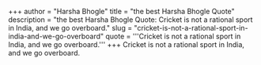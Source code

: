 +++
author = "Harsha Bhogle"
title = "the best Harsha Bhogle Quote"
description = "the best Harsha Bhogle Quote: Cricket is not a rational sport in India, and we go overboard."
slug = "cricket-is-not-a-rational-sport-in-india-and-we-go-overboard"
quote = '''Cricket is not a rational sport in India, and we go overboard.'''
+++
Cricket is not a rational sport in India, and we go overboard.
